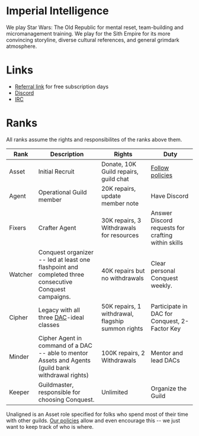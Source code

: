 # Imperial Intelligence

We play Star Wars: The Old Republic for mental reset, team-building and micromanagement training. We play for the Sith Empire for its more convincing storyline, diverse cultural references, and general grimdark atmosphere.

# Links
* [Referral link](http://www.swtor.com/r/W66QK5) for free subscription days
* [Discord](https://discord.gg/VMrmRdV)
* [IRC](ircs://irc.aninix.net:6697/#dromundkaas)


# Ranks
All ranks assume the rights and responsibilites of the ranks above them.

| Rank | Description | Rights | Duty |
|---|---|---|---|
| Asset | Initial Recruit | Donate, 10K Guild repairs, guild chat | [Follow policies](./Policies.md) |
| Agent | Operational Guild member | 20K repairs, update member note | Have Discord |
| Fixers | Crafter Agent | 30K repairs, 3 Withdrawals for resources | Answer Discord requests for crafting within skills |
| Watcher | Conquest organizer -- led at least one flashpoint and completed three consecutive Conquest campaigns. | 40K repairs but no withdrawals | Clear personal Conquest weekly. |
| Cipher | Legacy with all three [DAC](./Guides.md)-ideal classes | 50K repairs, 1 withdrawal, flagship summon rights | Participate in DAC for Conquest, 2-Factor Key |
| Minder | Cipher Agent in command of a DAC -- able to mentor Assets and Agents (guild bank withdrawal rights) | 100K repairs, 2 Withdrawals | Mentor and lead DACs |
| Keeper | Guildmaster, responsible for choosing Conquest. | Unlimited | Organize the Guild |

Unaligned is an Asset role specified for folks who spend most of their time with other guilds. [Our policies](./Policies.md) allow and even encourage this -- we just want to keep track of who is where.
